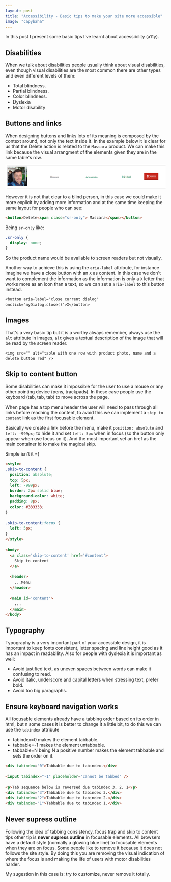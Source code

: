 ```yaml
---
layout: post
title: "Accessibility - Basic tips to make your site more accessible"
image: "capybaha"
---
```


In this post I present some basic tips I've learnt about accessibility (a11y).

## Disabilities

When we talk about disabilities people usually think about visual disabilities, even though visual disabilities
are the most common there are other types and even different levels of them:

  - Total blindness.
  - Partial blindness.
  - Color blindness.
  - Dyslexia
  - Motor disability

## Buttons and links

When designing buttons and links lots of its meaning is composed by the context around, not only the text inside it.
In the example below it is clear for us that the Delete action is related to the `Mascara` product. We can make this
link because the visual arrangment of the elements given they are in the same table's row.

![table with one row with product photo, name and a delete button red](/public/images/posts/a11y-delete.png)

However it is not that clear to a blind person, in this case we could make it more explicit by adding more information
and at the same time keeping the same layout for people who can see:

```html
<button>Delete<span class="sr-only"> Mascara</span></button>
```

Being `sr-only` like:

```css
.sr-only {
  display: none;
}
```

So the product name would be available to screen readers but not visually.

Another way to achieve this is using the `aria-label` attribute, for instance imagine we have a close button
with an `X` as content. In this case we don't want to complement the information as the information is only
a `X` letter that works more as an icon than a text, so we can set a `aria-label` to this button instead.

```
<button aria-label="close current dialog" onclick="myDialog.close()">X</button>
```

## Images

That's a very basic tip but it is a worthy always remember, always use the `alt` attribute in images, `alt` gives
a textual description of the image that will be read by the screen reader.

```
<img src="" alt="table with one row with product photo, name and a delete button red" />
```

## Skip to content button

Some disabilities can make it impossible for the user to use a mouse or any other pointing device (pens, trackpads). In
these case people use the keyboard (tab, tab, tab) to move across the page.

When page has a top menu header the user will need to pass through all links before reaching the content, to avoid this
we can implement a `skip to content` link as the first focusable element.

Basically we create a link before the menu, make it `position: absolute` and `left: -999px;` to hide it and set
`left: 5px` when in focus (so the button only appear when use focus on it). And the most important set an href as
the main container id to make the magical skip.

Simple isn't it =)

```html
<style>
.skip-to-content {
  position: absolute;
  top: 5px;
  left: -999px;
  border: 2px solid blue;
  background-color: white;
  padding: 8px;
  color: #333333;
}

.skip-to-content:focus {
  left: 5px;
}
</style>

<body>
  <a class='skip-to-content' href='#content'>
    Skip to content
  </a>

  <header>
    ...Menu
  </header>

  <main id='content'>
    ...
  </main>
</body>
```

## Typography

Typography is a very important part of your accessible design, it is important to keep fonts consistent,
letter spacing and line height good as it has an impact in readability. Also for people with dyslexia it is
important as well:

  - Avoid justified text, as uneven spaces between words can make it confusing to read.
  - Avoid italic, underscore and capital letters when stressing text, prefer bold.
  - Avoid too big paragraphs.

## Ensure keyboard navigation works

All focusable elements already have a tabbing order based on its order in html, but n some cases
it is better to change it a little bit, to do this we can use the `tabindex` attribute

  - tabindex=0 makes the element tabbable.
  - tabbable=-1 makes the element untabbable.
  - tabbable=N being N a positive number makes the element tabbable and sets the order on it.

```html
<div tabindex="0">Tabbable due to tabindex.</div>

<input tabindex="-1" placeholder="cannot be tabbed" />

<p>Tab sequence below is reversed due tabindex 3, 2, 1</p>
<div tabindex="3">Tabbable due to tabindex 3.</div>
<div tabindex="2">Tabbable due to tabindex 2.</div>
<div tabindex="1">Tabbable due to tabindex 1.</div>
```

## Never supress outline

Following the idea of tabbing consistency, focus trap and skip to content tips other tip is
**never supress outline** in focusable elements. All browsers have a default style (normally
a glowing blue line) to focusable elements when they are on focus. Some people like to remove it
because it does not follows the site style. By doing this you are removing the visual indication
of where the focus is and making the life of users with motor disabilities harder.

My sugestion in this case is: try to customize, never remove it totally.
